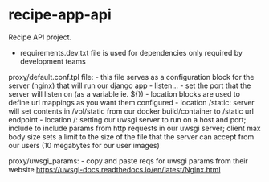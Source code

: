 # recipe-app-api
Recipe API project.

- requirements.dev.txt file is used for dependencies only required by development teams

proxy/default.conf.tpl file:
    - this file serves as a configuration block for the server (nginx) that will run our django app
    - listen...
        - set the port that the server will listen on (as a variable ie. ${<variable>})
        - location blocks are used to define url mappings as you want them configured
        - location /static: server will set contents in /vol/static from our docker build/container to /static url endpoint
        - location /: setting our uwsgi server to run on a host and port; include to include params from http requests in our uwsgi server; client max body size sets a limit to the size of the file that the server can accept from our users (10 megabytes for our user images)

proxy/uwsgi_params:
    - copy and paste reqs for uwsgi params from their website https://uwsgi-docs.readthedocs.io/en/latest/Nginx.html
